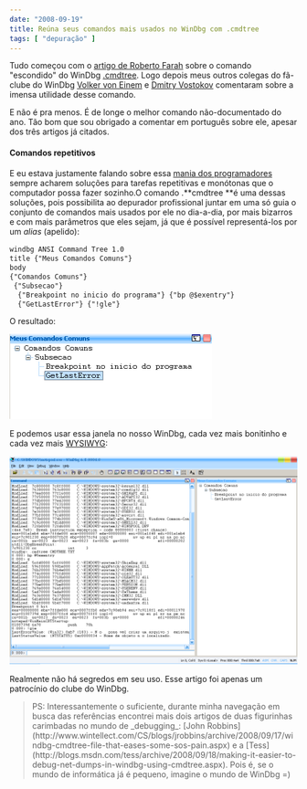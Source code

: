 ```yaml
---
date: "2008-09-19"
title: Reúna seus comandos mais usados no WinDbg com .cmdtree
tags: [ "depuração" ]
---
```


Tudo começou com o [artigo de Roberto Farah](http://blogs.msdn.com/debuggingtoolbox/archive/2008/09/17/special-command-execute-commands-from-a-customized-user-interface-with-cmdtree.aspx) sobre o comando "escondido" do WinDbg [.cmdtree](http://www.microsoft.com/whdc/devtools/debugging/whatsnew.mspx). Logo depois meus outros colegas do fã-clube do WinDbg [Volker von Einem](http://voneinem-windbg.blogspot.com/2008/09/amazing-helper-cmdtree.html) e [Dmitry Vostokov](http://www.dumpanalysis.org/blog/index.php/2008/09/18/cmdtreetxt-for-cda-checklist/) comentaram sobre a imensa utilidade desse comando.

E não é pra menos. É de longe o melhor comando não-documentado do ano. Tão bom que sou obrigado a comentar em português sobre ele, apesar dos três artigos já citados.


#### Comandos repetitivos


E eu estava justamente falando sobre essa [mania dos programadores](http://www.caloni.com.br/todo-programador-e-um-filosofo-em-potencial) sempre acharem soluções para tarefas repetitivas e monótonas que o computador possa fazer sozinho.O comando .**cmdtree **é uma dessas soluções, pois possibilita ao depurador profissional juntar em uma só guia o conjunto de comandos mais usados por ele no dia-a-dia, por mais bizarros e com mais parâmetros que eles sejam, já que é possível representá-los por um _alias_ (apelido):

    
    windbg ANSI Command Tree 1.0
    title {"Meus Comandos Comuns"}
    body
    {"Comandos Comuns"}
     {"Subsecao"}
      {"Breakpoint no inicio do programa"} {"bp @$exentry"}
      {"GetLastError"} {"!gle"}


O resultado:

![cmdtree.png](/images/cmdtree.png)

E podemos usar essa janela no nosso WinDbg, cada vez mais bonitinho e cada vez mais [WYSIWYG](http://pt.wikipedia.org/wiki/Wysiwyg):

[![cmdtree2.png](/images/cmdtree2.png)](/images/cmdtree2.png)

Realmente não há segredos em seu uso. Esse artigo foi apenas um patrocínio do clube do WinDbg.


<blockquote>PS: Interessantemente o suficiente, durante minha navegação em busca das referências encontrei mais dois artigos de duas figurinhas carimbadas no mundo de _debugging_: [John Robbins](http://www.wintellect.com/CS/blogs/jrobbins/archive/2008/09/17/windbg-cmdtree-file-that-eases-some-sos-pain.aspx) e a [Tess](http://blogs.msdn.com/tess/archive/2008/09/18/making-it-easier-to-debug-net-dumps-in-windbg-using-cmdtree.aspx). Pois é, se o mundo de informática já é pequeno, imagine o mundo de WinDbg =)</blockquote>
